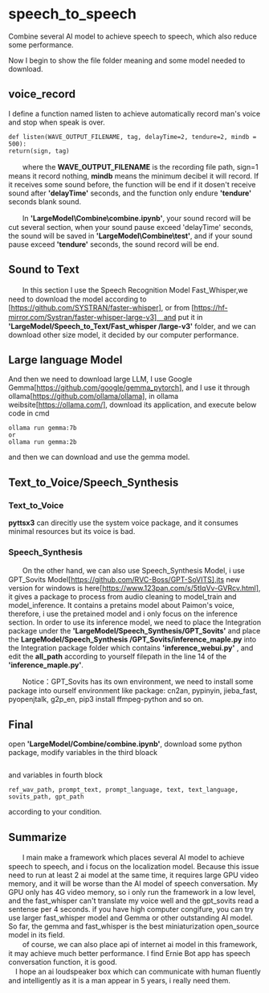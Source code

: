 # speech_to_speech
Combine several AI model to achieve speech to speech, which also reduce some performance.

Now I begin to show the file folder meaning and some model needed to download. 

## voice_record
I define a function named listen to achieve automatically record man's voice and stop when speak is over.   

```        
def listen(WAVE_OUTPUT_FILENAME, tag, delayTime=2, tendure=2, mindb = 500):
return(sign, tag)
```
　　where the **WAVE_OUTPUT_FILENAME** is the recording file path,  sign=1 means it record nothing, **mindb** means the minimum decibel it will record. If it receives some sound before, the function will be end if it dosen't receive sound after **'delayTime'** seconds, and the function only endure **'tendure'** seconds blank sound.   
  
　　In **'LargeModel\Combine\combine.ipynb'**, your sound record will be cut several section, when your sound pause exceed 'delayTime' seconds, the sound will be saved in **'LargeModel\Combine\test'**, and if your sound pause exceed **'tendure'** seconds, the sound record will be end.  

## Sound to Text

　　In this section I use the Speech Recognition Model Fast_Whisper,we need to download the model according to [https://github.com/SYSTRAN/faster-whisper], or from [https://hf-mirror.com/Systran/faster-whisper-large-v3]　and put it in **'LargeModel/Speech_to_Text/Fast_whisper
/large-v3'** folder, and we can download other size model, it decided by our computer performance. 

## Large language Model
And then we need to download large LLM, I use Google Gemma[https://github.com/google/gemma_pytorch], and I use it through ollama[https://github.com/ollama/ollama], in ollama weibsite[https://ollama.com/], download its application, and execute below code in cmd
```
ollama run gemma:7b
or
ollama run gemma:2b
```
and then we can download and use the gemma model. 

## Text_to_Voice/Speech_Synthesis
### Text_to_Voice
**pyttsx3** can direcitly use the system voice package, and it consumes minimal resources but its voice is bad. 

### Speech_Synthesis
　　On the other hand, we can also use Speech_Synthesis Model, i use GPT_Sovits Model[https://github.com/RVC-Boss/GPT-SoVITS],its new version for windows is here[https://www.123pan.com/s/5tIqVv-GVRcv.html], it gives a package to process from audio cleaning to model_train and model_inference. It contains a pretains model about Paimon's voice, therefore, i use the pretained model and i only focus on the inference section. In order to use its inference model, we need to place the Integration package under the **'LargeModel/Speech_Synthesis/GPT_Sovits'** and place the **LargeModel/Speech_Synthesis
/GPT_Sovits/inference_maple.py** into the Integration package folder which contains **'inference_webui.py'** , and edit the **all_path** according to yourself filepath in the line 14 of the **'inference_maple.py'**.     

　　Notice：GPT_Sovits has its own environment, we need to install some package into ourself environment like package: cn2an, pypinyin, jieba_fast, pyopenjtalk, g2p_en, pip3 install ffmpeg-python and so on.

## Final 

open **'LargeModel/Combine/combine.ipynb'**, download some python package, modify variables in the third bloack 
```model_size, download_root, model_path, text_text_model
```
and variables in fourth block 
  ```
ref_wav_path, prompt_text, prompt_language, text, text_language, sovits_path, gpt_path
```
according to your condition.

## Summarize
　　I main make a framework which places several AI model to achieve speech to speech, and i focus on the localization model. Because this issue need to run at least 2 ai model at the same time, it requires large GPU video memory, and it will be worse than the AI model of speech conversation. My GPU only has 4G video memory, so i only run the framework in a low level, and the fast_whisper can't translate my voice well and the gpt_sovits read a sentense per 4 seconds. if you have high computer congifure, you can try use larger fast_whisper model and Gemma or other outstanding AI model. So far, the gemma and fast_whisper is the best miniaturization open_source model in its field.  
　　of course, we can also place api of internet ai model in this framework, it may achieve much better performance. I find Ernie Bot app has speech conversation function, it is good.    
  　I hope an ai loudspeaker box which can communicate with human fluently and intelligently as it is a man appear in 5 years, i really need them.


    
